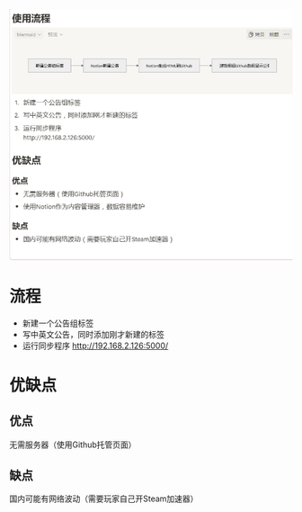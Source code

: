 ![image](https://raw.githubusercontent.com/VeewoGames/NA2Announcements/master/announcements/1.1/20250312_154302_8259319922744472333.png)

# 流程

* 新建一个公告组标签
* 写中英文公告，同时添加刚才新建的标签
* 运行同步程序
http://192.168.2.126:5000/
# 优缺点

## 优点

无需服务器（使用Github托管页面）

## 缺点

国内可能有网络波动（需要玩家自己开Steam加速器）

